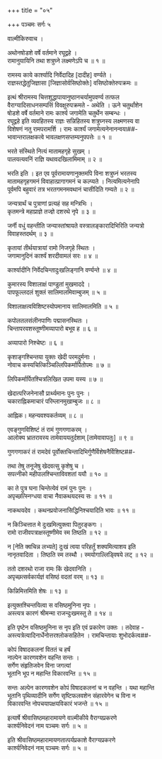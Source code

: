 +++
title = "०५"

+++
पञ्चमः सर्गः ५  
  
वाल्मीकिरुवाच ।  
  
अथोनषोडशे वर्षे वर्तमाने रघूद्वहे ।  
रामानुयायिनि तथा शत्रुघ्ने लक्ष्मणेऽपि च ॥ १ ॥  
  
रामस्य काये कार्श्यादि निर्वेदादिह [दादीह] वर्ण्यते ।  
राज्ञस्तद्धेतुजिज्ञासा [जिज्ञासोर्वसिष्ठोक्तेः] वसिष्ठोक्तेरुपक्रमः ॥  
  
इत्थं श्रीरामस्य चित्तशुद्धापायानुष्ठानचर्यामुपवर्ण्य तत्फल   
वैराग्यादिसाधनसम्पत्तिं विवक्षुरुपक्रमते - अथेति । ऊने चतुर्थांशेन   
षोडशे वर्षे वर्तमाने रामः कार्श्य जगामेति चतुर्थेन सम्बन्धः ।   
रघूद्वहे इति व्यवहितस्य राज्ञः सन्निहितस्य शत्रुघ्नस्य लक्ष्मणस्य वा   
विशेषणं नतु रामपरामर्शि । रामः कार्श्यं जगामेत्यनेनानन्वया##-  
भावान्तरालक्षकत्वे भावलक्षणसप्तम्यनुपपत्तेः ॥ १ ॥  
  
भरते संस्थिते नित्यं मातामहगृहे सुखम् ।  
पालयत्यवनिं राज्ञि यथावदखिलामिमाम् ॥ २ ॥  
  
भरति इति । इत एव पूर्वरामायणानुक्तमपि विना शत्रुघ्नं भरतस्य   
मातामहगृहगमनं विवाहात्प्रागागमनं च कल्प्यते । नित्यमित्यनेनापि   
पूर्वमपि बहुवारं तत्र भरतगमनमवथानं चासीदिति गम्यते ॥ २ ॥  
  
जन्यत्रार्थं च पुत्राणां प्रत्यहं सह मन्त्रिभिः ।  
कृतमन्त्रे महाप्राज्ञे तज्ज्ञे दशरथे नृपे ॥ ३ ॥  
  
जर्नी वधुं वहन्तीति जन्यास्तांश्रायते वस्त्रालङ्कारादिभिरिति जन्यत्रो   
विवाहस्तदर्थम् ॥ ३ ॥  
  
कृतायां तीर्थयात्रायां रामो निजगृहे स्थितः ।  
जगामानुदिनं कार्श्यं शरदीवामलं सरः ॥ ४ ॥  
  
कार्श्यादीनि निर्वेदचिन्तादुःखलिङ्गानि वर्ण्यन्ते ॥ ४ ॥  
  
कुमारस्य विशालाक्षं पाण्डुतां मुखमाददे ।  
पापफूल्लदलं शुक्लं सालिमालमिवाम्बुजम् ॥ ५ ॥  
  
विशालाक्षत्वविशिष्टस्योपमानाय सालिमालमिति ॥ ५ ॥  
  
कपोलतलसंलीनपाणिः पद्मासनस्थितः ।  
चिन्तापरवशस्तूष्णीमव्यापारो बभूव ह ॥ ६ ॥  
  
अव्यापारो निश्चेष्टः ॥ ६ ॥  
  
कृशाङ्गश्चिन्तया युक्तः खेदी परमदुर्मनाः ।  
नोवाच कस्यचित्किञ्चिल्लिपिकर्मार्पितोपमः ॥ ७ ॥  
  
लिपिकर्मार्पितश्चित्रलिखित उपमा यस्य ॥ ७ ॥  
  
खेदात्परिजनेनासौ प्रार्थ्यमानः पुनः पुनः ।  
चकाराह्निकमाचारं परिम्लानमुखाम्बुजः ॥ ८ ॥  
  
आह्निक। महन्यवश्यकर्तव्यम् ॥ ८ ॥  
  
एवङ्गुणविशिष्टं तं रामं गुणगणाकरम् ।  
आलोक्य भ्रातरावस्य तामेवाययतुर्दशाम् [तामेवावापतुः] ॥ ९ ॥  
  
गुणगणाकरं तं रामदेवं पूर्वोक्तचिन्तादिभिर्गुणैर्विशेषनैर्विशिष्ट##-  
  
तथा तेषु तनूजेषु खेदवत्सु कृशेषु च ।  
सपत्नीको महीपालश्चिन्ताविवशतां ययौ ॥ १० ॥  
  
का ते पुत्र घना चिन्तेत्येवं रामं पुनः पुनः ।  
अपृच्छत्स्निग्धया वाचा नैवाकथयदस्य सः ॥ ११ ॥  
  
नाकथयदेव । कथनप्रयोजनासिद्धिनिश्चयादिति भावः ॥ ११ ॥  
  
न किञ्चित्तात मे दुःखमित्युक्त्वा पितुरङ्कगः ।  
रामो राजीवपत्राक्षस्तूष्णीमेव स्म तिष्ठति ॥ १२ ॥  
  
न [नेति क्वचिन्न लभ्यते] दुःखं त्वया परिहर्तुं शक्यमित्याशय इति   
नानृतवादिता । तिष्ठति स्म तस्थौ । स्मयोगाल्लिड्विषये लट् ॥ १२ ॥  
  
ततो दशरथो राजा रामः किं खेदवानिति ।  
अपृच्छत्सर्वकार्यज्ञं वसिष्ठं वदतां वरम् ॥ १३ ॥  
  
किन्निमित्तमिति शेषः ॥ १३ ॥  
  
इत्युक्तश्चिन्तयित्वा स वसिष्ठमुनिना नृपः ।  
अस्त्यत्र कारणं श्रीमन्मा राजन्दुःखमस्तु ते ॥ १४ ॥  
  
इति पृष्टेन वसिष्ठमुनिना स नृप इति एवं प्रकारेण उक्तः । तदेवाह -   
अस्त्यत्रेत्यादिनार्धेनोत्तरश्लोकसहितेन । रामचिन्तायाः शुभोदर्कत्व##-  
  
कोपं विषादकलनां विततं च हर्षं  
नाल्पेन कारणवशेन वहन्ति सन्तः ।  
सर्गेण संहृतिजवेन विना जगत्यां   
भूतानि भूप न महान्ति विकारवन्ति ॥ १५ ॥  
  
सन्तः अल्पेन कारणवशेन कोपं विषादकलनां च न वहन्ति । यथा महान्ति   
भूतानि पृथिव्यादीनि सर्गेण सृष्टिफलवशेन संहारवेगेन च विना न   
विकारवन्ति नोपचयापक्षयविकारं भजन्ते ॥ १५ ॥  
  
इत्यार्षे श्रीवासिष्ठमहारामायणे वाल्मीकीये वैराग्यप्रकरणे   
कार्श्यनिवेदनं नाम पञ्चमः सर्गः ॥ ५ ॥  
  
इति श्रीवासिष्ठमहारामायणतात्पर्यप्रकाशे वैराग्यप्रकरणे   
कार्श्यनिवेदनं नाम् पञ्चमः सर्गः ॥ ५ ॥  
  